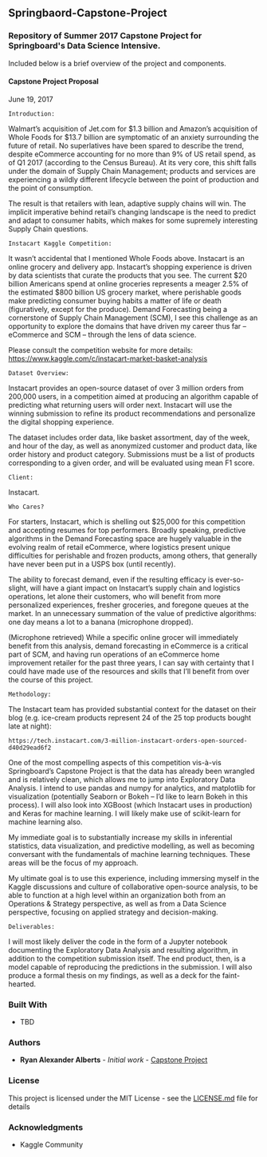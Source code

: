 ## Springbaord-Capstone-Project

### Repository of Summer 2017 Capstone Project for Springboard's Data Science Intensive. 

Included below is a brief overview of the project and components. 


#### Capstone Project Proposal


June 19, 2017

 
 
	Introduction: 

Walmart’s acquisition of Jet.com for $1.3 billion and Amazon’s acquisition of Whole Foods for $13.7 billion are symptomatic of an anxiety surrounding the future of retail. No superlatives have been spared to describe the trend, despite eCommerce accounting for no more than 9% of US retail spend, as of Q1 2017 (according to the Census Bureau). At its very core, this shift falls under the domain of Supply Chain Management; products and services are experiencing a wildly different lifecycle between the point of production and the point of consumption.  

The result is that retailers with lean, adaptive supply chains will win. The implicit imperative behind retail’s changing landscape is the need to predict and adapt to consumer habits, which makes for some supremely interesting Supply Chain questions. 


	Instacart Kaggle Competition: 

It wasn’t accidental that I mentioned Whole Foods above. Instacart is an online grocery and delivery app. Instacart’s shopping experience is driven by data scientists that curate the products that you see. The current $20 billion Americans spend at online groceries represents a meager 2.5% of the estimated $800 billion US grocery market, where perishable goods make predicting consumer buying habits a matter of life or death (figuratively, except for the produce). Demand Forecasting being a cornerstone of Supply Chain Management (SCM), I see this challenge as an opportunity to explore the domains that have driven my career thus far – eCommerce and SCM – through the lens of data science. 

Please consult the competition website for more details:
	https://www.kaggle.com/c/instacart-market-basket-analysis

	Dataset Overview: 

Instacart provides an open-source dataset of over 3 million orders from 200,000 users, in a competition aimed at producing an algorithm capable of predicting what returning users will order next. Instacart will use the winning submission to refine its product recommendations and personalize the digital shopping experience. 

The dataset includes order data, like basket assortment, day of the week, and hour of the day, as well as anonymized customer and product data, like order history and product category. Submissions must be a list of products corresponding to a given order, and will be evaluated using mean F1 score. 
	
	Client:

Instacart. 
	
	Who Cares?

For starters, Instacart, which is shelling out $25,000 for this competition and accepting resumes for top performers. Broadly speaking, predictive algorithms in the Demand Forecasting space are hugely valuable in the evolving realm of retail eCommerce, where logistics present unique difficulties for perishable and frozen products, among others, that generally have never been put in a USPS box (until recently). 

The ability to forecast demand, even if the resulting efficacy is ever-so-slight, will have a giant impact on Instacart’s supply chain and logistics operations, let alone their customers, who will benefit from more personalized experiences, fresher groceries, and foregone queues at the market. In an unnecessary summation of the value of predictive algorithms: one day means a lot to a banana (microphone dropped).

(Microphone retrieved) While a specific online grocer will immediately benefit from this analysis, demand forecasting in eCommerce is a critical part of SCM, and having run operations of an eCommerce home improvement retailer for the past three years, I can say with certainty that I could have made use of the resources and skills that I’ll benefit from over the course of this project. 

	Methodology:
	
The Instacart team has provided substantial context for the dataset on their blog (e.g. ice-cream products represent 24 of the 25 top products bought late at night):
	
	https://tech.instacart.com/3-million-instacart-orders-open-sourced-d40d29ead6f2
	
One of the most compelling aspects of this competition vis-à-vis Springboard’s Capstone Project is that the data has already been wrangled and is relatively clean, which allows me to jump into Exploratory Data Analysis. I intend to use pandas and numpy for analytics, and matplotlib for visualization (potentially Seaborn or Bokeh – I’d like to learn Bokeh in this process). I will also look into XGBoost (which Instacart uses in production) and Keras for machine learning. I will likely make use of scikit-learn for machine learning also. 

My immediate goal is to substantially increase my skills in inferential statistics, data visualization, and predictive modelling, as well as becoming conversant with the fundamentals of machine learning techniques. These areas will be the focus of my approach.

My ultimate goal is to use this experience, including immersing myself in the Kaggle discussions and culture of collaborative open-source analysis, to be able to function at a high level within an organization both from an Operations & Strategy perspective, as well as from a Data Science perspective, focusing on applied strategy and decision-making.
	

	Deliverables:

I will most likely deliver the code in the form of a Jupyter notebook documenting the Exploratory Data Analysis and resulting algorithm, in addition to the competition submission itself. The end product, then, is a model capable of reproducing the predictions in the submission. I will also produce a formal thesis on my findings, as well as a deck for the faint-hearted. 




### Built With

* TBD

### Authors

* **Ryan Alexander Alberts** - *Initial work* - [Capstone Project](https://github.com/RyanAlberts/Springbaord-Capstone-Project)

### License

This project is licensed under the MIT License - see the [LICENSE.md](LICENSE.md) file for details

### Acknowledgments

* Kaggle Community
